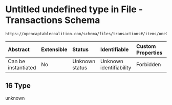 # Untitled undefined type in File - Transactions Schema

```txt
https://opencaptablecoalition.com/schema/files/transactions#/items/oneOf/16
```



| Abstract            | Extensible | Status         | Identifiable            | Custom Properties | Additional Properties | Access Restrictions | Defined In                                                                                      |
| :------------------ | :--------- | :------------- | :---------------------- | :---------------- | :-------------------- | :------------------ | :---------------------------------------------------------------------------------------------- |
| Can be instantiated | No         | Unknown status | Unknown identifiability | Forbidden         | Allowed               | none                | [Transactions.schema.json*](../../schema/files/Transactions.schema.json "open original schema") |

## 16 Type

unknown
